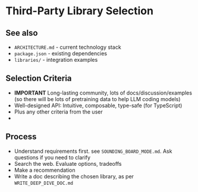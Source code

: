 # Third-Party Library Selection

## See also

- `ARCHITECTURE.md` - current technology stack
- `package.json` - existing dependencies
- `libraries/` - integration examples

## Selection Criteria

- **IMPORTANT** Long-lasting community, lots of docs/discussion/examples (so there will be lots of pretraining data to help LLM coding models)
- Well-designed API: Intuitive, composable, type-safe (for TypeScript)
- Plus any other criteria from the user
- 

## Process
- Understand requirements first. see `SOUNDING_BOARD_MODE.md`. Ask questions if you need to clarify
- Search the web. Evaluate options, tradeoffs
- Make a recommendation
- Write a doc describing the chosen library, as per `WRITE_DEEP_DIVE_DOC.md`